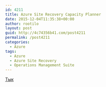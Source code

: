 ```yaml
---
id: 4211
title: Azure Site Recovery Capacity Planner
date: 2015-12-04T11:35:38+00:00
author: rootilo
layout: post
guid: http://4c74356b41.com/post4211
permalink: /post4211
categories:
  - Azure
tags:
  - Azure
  - Azure Site Recovery
  - Operations Management Suite
---
```

[Тык](https://gallery.technet.microsoft.com/Azure-Recovery-Capacity-d01dc40e)